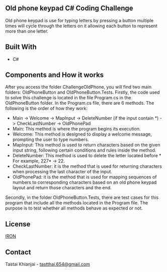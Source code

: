 ## Old phone keypad C# Coding Challenge

Old phone keypad is use for typing letters by pressing a button multiple times will cycle through the letters on it allowing each button to represent more than one letter. 

## Built With

* C#

## Components and How it works

After you access the folder ChallengeOldPhone, you will find two main folders: OldPhoneButton and OldPhoneButton.Tests. Firstly, the code used to solve this challenge is located in the file Program.cs in the OldPhoneButton folder.
In the Program.cs file, there are 6 methods. The following is the order of how they work:
* Main -> Welcome -> MapInput -> DeleteNumber (if the input contain *) -> CheckLastNumber -> OldPhonePad
* Main: This method is where the program begins its execution.
* Welcome: This method is designed to display a welcome message, prompting the user to type numbers.
* MapInput: This method is used to return characters based on the given input string, following certain conditions and rules inside the method.
* DeleteNumber: This method is used to delete the letter located before * For example, 227* -> 22.
* CheckLastNumber: it is the method that is used for returning characters when processing the last character of the input.
* OldPhonePad: it is the method that is used for mapping sequences of numbers to corresponding characters based on an old phone keypad layout and return those characters and the end.

Secondly, in the folder OldPhoneButton.Tests, there are test cases for this program that include all the methods located in the Program file. The purpose is to test whether all methods behave as expected or not.

## License

[IRON](https://ironsoftware.com/)

## Contact

Tastai Khianjai - tastthai.654@gmail.com

